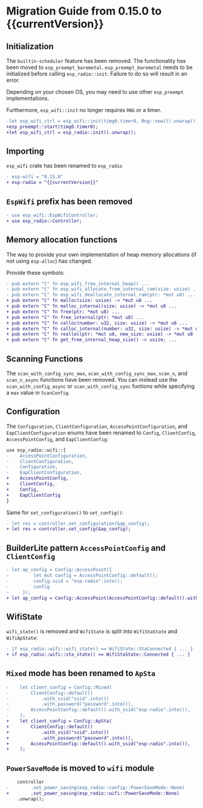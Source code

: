 # Migration Guide from 0.15.0 to {{currentVersion}}

## Initialization

The `builtin-scheduler` feature has been removed. The functionality has been moved to `esp_preempt_baremetal`.
`esp_preempt_baremetal` needs to be initialized before calling `esp_radio::init`. Failure to do so will result in an error.

Depending on your chosen OS, you may need to use other `esp_preempt` implementations.

Furthermore, `esp_wifi::init` no longer requires `RNG` or a timer.

```diff
-let esp_wifi_ctrl = esp_wifi::init(timg0.timer0, Rng::new()).unwrap();
+esp_preempt::start(timg0.timer0);
+let esp_wifi_ctrl = esp_radio::init().unwrap();
```

## Importing

`esp_wifi` crate has been renamed to `esp_radio`

```diff
- esp-wifi = "0.15.0"
+ esp-radio = "{{currentVersion}}"
```

## `EspWifi` prefix has been removed

```diff
- use esp_wifi::EspWifiController;
+ use esp_radio::Controller;
```

## Memory allocation functions

The way to provide your own implementation of heap memory allocations (if not using `esp-alloc`) has changed.

Provide these symbols:

```diff
- pub extern "C" fn esp_wifi_free_internal_heap() ...
- pub extern "C" fn esp_wifi_allocate_from_internal_ram(size: usize) ...
- pub extern "C" fn esp_wifi_deallocate_internal_ram(ptr: *mut u8) ...
+ pub extern "C" fn malloc(size: usize) -> *mut u8 ...
+ pub extern "C" fn malloc_internal(size: usize) -> *mut u8 ...
+ pub extern "C" fn free(ptr: *mut u8) ...
+ pub extern "C" fn free_internal(ptr: *mut u8) ...
+ pub extern "C" fn calloc(number: u32, size: usize) -> *mut u8 ...
+ pub extern "C" fn calloc_internal(number: u32, size: usize) -> *mut u8 ...
+ pub extern "C" fn realloc(ptr: *mut u8, new_size: usize) -> *mut u8 ...
+ pub extern "C" fn get_free_internal_heap_size() -> usize; ...
```

## Scanning Functions

The `scan_with_config_sync_max`, `scan_with_config_sync_max`, `scan_n`, and `scan_n_async` functions have been removed. You can instead use the `scan_with_config_async` or `scan_with_config_sync` funtions while specifying a `max` value in `ScanConfig`.

## Configuration

The `Configuration`, `ClientConfiguration`, `AccessPointConfiguration`, and `EapClientConfiguration` enums have been renamed to `Config`, `ClientConfig`, `AccessPointConfig`, and `EapClientConfig`:

```diff
use esp_radio::wifi::{
-    AccessPointConfiguration,
-    ClientConfiguration,
-    Configuration,
-    EapClientConfiguration,
+    AccessPointConfig,
+    ClientConfig,
+    Config,
+    EapClientConfig
}
```

Same for `set_configuration()` to `set_config()`:

```diff
- let res = controller.set_configuration(&ap_config);
+ let res = controller.set_config(&ap_config);
```

## BuilderLite pattern `AccessPointConfig` and `ClientConfig`

```diff
- let ap_config = Config::AccessPoint({
-         let mut config = AccessPointConfig::default();
-         config.ssid = "esp-radio".into();
-         config
-     });
+ let ap_config = Config::AccessPoint(AccessPointConfig::default().with_ssid("esp-radio".into()));
```

## WifiState

`wifi_state()` is removed and `WifiState` is split into `WifiStaState` and `WifiApState`:

```diff
- if esp_radio::wifi::wifi_state() == WifiState::StaConnected { ... }
+ if esp_radio::wifi::sta_state() == WifiStaState::Connected { ... }
```

## `Mixed` mode has been renamed to `ApSta`

```diff
-    let client_config = Config::Mixed(
-        ClientConfig::default()
-            .with_ssid("ssid".into())
-            .with_password("password".into()),
-        AccessPointConfig::default().with_ssid("esp-radio".into()),
-    );
+    let client_config = Config::ApSta(
+        ClientConfig::default()
+            .with_ssid("ssid".into())
+            .with_password("password".into()),
+        AccessPointConfig::default().with_ssid("esp-radio".into()),
+    );
```

## `PowerSaveMode` is moved to `wifi` module

```diff
    controller
-        .set_power_saving(esp_radio::config::PowerSaveMode::None)
+        .set_power_saving(esp_radio::wifi::PowerSaveMode::None)
    .unwrap();
```
